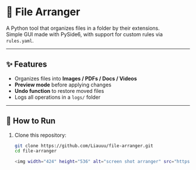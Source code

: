 # 💜 File Arranger

A Python tool that organizes files in a folder by their extensions.  
Simple GUI made with PySide6, with support for custom rules via `rules.yaml`.

---

## ✨ Features
- Organizes files into **Images / PDFs / Docs / Videos**
- **Preview mode** before applying changes
- **Undo function** to restore moved files
- Logs all operations in a `logs/` folder

---

## 🚀 How to Run
1. Clone this repository:
   ```bash
   git clone https://github.com/Liauuu/file-arranger.git
   cd file-arranger

   <img width="424" height="536" alt="screen shot arranger" src="https://github.com/user-attachments/assets/9cd6440e-9ac8-417a-b0ad-ca43e7cd49a4" />

